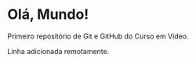 # Olá, Mundo!
 Primeiro repositório de Git e GitHub do Curso em Vídeo.
 
 Linha adicionada remotamente.
